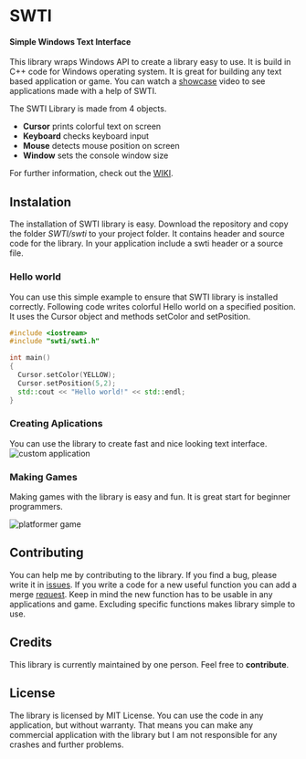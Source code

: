# SWTI
#### Simple Windows Text Interface
This library wraps Windows API to create a library easy to use.
It is build in C++ code for Windows operating system.
It is great for building any text based application or game.
You can watch a [showcase](youtube.com) video to see applications made with a help of SWTI.

The SWTI Library is made from 4 objects.
* **Cursor** prints colorful text on screen
* **Keyboard** checks keyboard input
* **Mouse** detects mouse position on screen
* **Window** sets the console window size

For further information, check out the [WIKI](https://github.com/ThomasBig/SWTI/wiki).


## Instalation
The installation of SWTI library is easy.
Download the repository and copy the folder *SWTI/swti* to your project folder.
It contains header and source code for the library.
In your application include a swti header or a source file.

### Hello world
You can use this simple example to ensure that SWTI library is installed correctly. Following code writes colorful Hello world on a specified position. It uses the Cursor object and methods setColor and setPosition.

```c++
#include <iostream>
#include "swti/swti.h"

int main()
{
  Cursor.setColor(YELLOW);
  Cursor.setPosition(5,2);
  std::cout << "Hello world!" << std::endl;
}
```


### Creating Aplications
You can use the library to create fast and nice looking text interface.
![custom application](https://i.imgur.com/I4jxzWY.gif)


### Making Games
Making games with the library is easy and fun.
It is great start for beginner programmers.

![platformer game](https://i.imgur.com/lF9FA1C.gif)


## Contributing
You can help me by contributing to the library.
If you find a bug, please write it in [issues](https://github.com/ThomasBig/SWTI/issues).
If you write a code for a new useful function you can add a merge [request](https://github.com/ThomasBig/SWTI/pulls).
Keep in mind the new function has to be usable in any applications and game. 
Excluding specific functions makes library simple to use.


## Credits
This library is currently maintained by one person. Feel free to **contribute**.


## License
The library is licensed by MIT License. You can use the code in any application, but without warranty. That means you can make any commercial application with the library but I am not responsible for any crashes and further problems.
